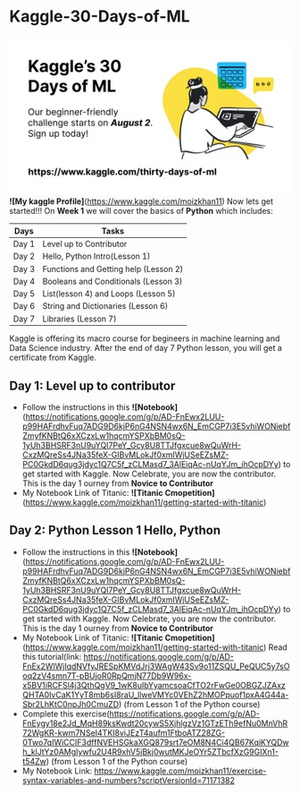 # Kaggle-30-Days-of-ML
![GitHub Logo](/kaggle.jpg)
**![My kaggle Profile]**(https://www.kaggle.com/moizkhan11)
Now lets get started!!!
On **Week 1** we will cover the basics of **Python** which includes:

**Days** | **Tasks**
------------ | -------------
Day 1 | Level up to Contributor
Day 2 | Hello, Python Intro(Lesson 1)
Day 3 | Functions and Getting help (Lesson 2)
Day 4 | Booleans and Conditionals (Lesson 3)
Day 5 | List(lesson 4) and Loops (Lesson 5)
Day 6 | String and Dictionaries (Lesson 6)
Day 7 | Libraries (Lesson 7)


Kaggle is offering its macro course for begineers in machine learning and Data Science industry. After the end of day 7 Python lesson, you will get a certificate from Kaggle.

## Day 1: Level up to contributor
* Follow the instructions in this **![Notebook]**(https://notifications.google.com/g/p/AD-FnEwx2LUU-p99HAFrdhvFuq7ADG9D6kjP6nG4NSN4wx6N_EmCGP7i3E5vhiWONiebfZmyfKNBtQ6xXCzxLw1hqcmYSPXbBM0sQ-1yUh3BHSRF3nU9uYQI7PeY_Gcy8U8TTJfgxcue8wQuWrH-CxzMQreSs4JNa35feX-GIBvMLokJf0xmIWjUSeEZsMZ-PC0GkdD6qug3jdyc1Q7C5f_zCLMasd7_3AlEiqAc-nUqYJm_ihOcpDYy) to get started with Kaggle. Now Celebrate, you are now the contributor. This is the day 1 ourney from **Novice to Contributor**
* My Notebook Link of Titanic: **![Titanic Cmopetition]**(https://www.kaggle.com/moizkhan11/getting-started-with-titanic)

## Day 2: Python Lesson 1 Hello, Python
* Follow the instructions in this **![Notebook]**(https://notifications.google.com/g/p/AD-FnEwx2LUU-p99HAFrdhvFuq7ADG9D6kjP6nG4NSN4wx6N_EmCGP7i3E5vhiWONiebfZmyfKNBtQ6xXCzxLw1hqcmYSPXbBM0sQ-1yUh3BHSRF3nU9uYQI7PeY_Gcy8U8TTJfgxcue8wQuWrH-CxzMQreSs4JNa35feX-GIBvMLokJf0xmIWjUSeEZsMZ-PC0GkdD6qug3jdyc1Q7C5f_zCLMasd7_3AlEiqAc-nUqYJm_ihOcpDYy) to get started with Kaggle. Now Celebrate, you are now the contributor. This is the day 1 ourney from **Novice to Contributor**
* My Notebook Link of Titanic: **![Titanic Cmopetition]**(https://www.kaggle.com/moizkhan11/getting-started-with-titanic)
Read this tutorial(link: https://notifications.google.com/g/p/AD-FnEx2WlWjIqdNVfyJRESpKMVdJrj3WAgW43Sv9o11ZSQU_PeQUC5y7sOoq2zV4smn7T-pBUjoR0RpQmjN77Db9W96x-x5BV1iRCFSl4j3QthQgV9_1wK8uIbYyamcsoaCfTO2rFwGe0OBGZJZAxzQHTA0IvCaK1YyT8mb6sI8raU_llweVMYc0VEhZ2hMOPpuof1pxA4G44a-Sbr2LhKtC0npJh0CmuZD) (from Lesson 1 of the Python course)
* Complete this exercise(https://notifications.google.com/g/p/AD-FnEygy18e2Jd_MqH89ksKwdt20cywS5XjhlgzVz1GTzETh9efNu0MnVhR72WgKR-kwm7NSeI4TKI8viJEzT4aufm1FtboATZ28ZG-0Two7qIWiCCIF3dffNVEHSGkaXGQ879srt7eOM8N4Ci4QB67KqiKYQDwh_klJtYz0AMgIywfu2U4R9xhV5jBkj0wutMKJeOYr5ZTbcfXzG9GIXn1-t54Zw) (from Lesson 1 of the Python course)
* My Notebook Link: https://www.kaggle.com/moizkhan11/exercise-syntax-variables-and-numbers?scriptVersionId=71171382


